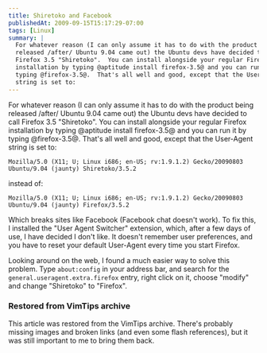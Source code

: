 ```yaml
---
title: Shiretoko and Facebook
publishedAt: 2009-09-15T15:17:29-07:00
tags: [Linux]
summary: |
  For whatever reason (I can only assume it has to do with the product being
  released /after/ Ubuntu 9.04 came out) the Ubuntu devs have decided to call
  Firefox 3.5 "Shiretoko".  You can install alongside your regular Firefox
  installation by typing @aptitude install firefox-3.5@ and you can run it by
  typing @firefox-3.5@.  That's all well and good, except that the User-Agent
  string is set to:
---
```

For whatever reason (I can only assume it has to do with the product being
released /after/ Ubuntu 9.04 came out) the Ubuntu devs have decided to call
Firefox 3.5 "Shiretoko".  You can install alongside your regular Firefox
installation by typing @aptitude install firefox-3.5@ and you can run it by
typing @firefox-3.5@.  That's all well and good, except that the User-Agent
string is set to:

```
Mozilla/5.0 (X11; U; Linux i686; en-US; rv:1.9.1.2) Gecko/20090803 Ubuntu/9.04 (jaunty) Shiretoko/3.5.2
```

instead of:

```
Mozilla/5.0 (X11; U; Linux i686; en-US; rv:1.9.1.2) Gecko/20090803 Ubuntu/9.04 (jaunty) Firefox/3.5.2
```

Which breaks sites like Facebook (Facebook chat doesn't work).  To fix this, I
installed the "User Agent Switcher" extension, which, after a few days of use,
I have decided I don't like.  It doesn't remember user preferences, and you
have to reset your default User-Agent every time you start Firefox.

Looking around on the web, I found a much easier way to solve this problem.
Type `about:config` in your address bar, and search for the
`general.useragent.extra.firefox` entry, right click on it, choose "modify" and
change "Shiretoko" to "Firefox".

<div class="restored-from-archive">
  <h3>Restored from VimTips archive</h3>
  <p>
  This article was restored from the VimTips archive. There's probably
  missing images and broken links (and even some flash references), but it
  was still important to me to bring them back.
  </p>
</div>
